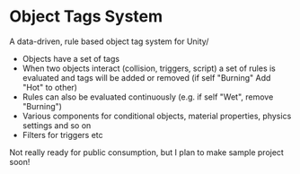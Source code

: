 # Object Tags System
A data-driven, rule based object tag system for Unity/

* Objects have a set of tags
* When two objects interact (collision, triggers, script) a set of rules is evaluated and tags will be added or removed (if self "Burning" Add "Hot" to other)
* Rules can also be evaluated continuously (e.g. if self "Wet", remove "Burning")
* Various components for conditional objects, material properties, physics settings and so on
* Filters for triggers etc

Not really ready for public consumption, but I plan to make sample project soon!
